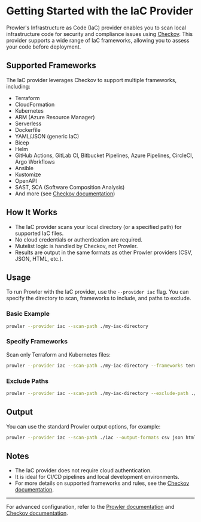# Getting Started with the IaC Provider

Prowler's Infrastructure as Code (IaC) provider enables you to scan local infrastructure code for security and compliance issues using [Checkov](https://www.checkov.io/). This provider supports a wide range of IaC frameworks, allowing you to assess your code before deployment.

## Supported Frameworks

The IaC provider leverages Checkov to support multiple frameworks, including:

- Terraform
- CloudFormation
- Kubernetes
- ARM (Azure Resource Manager)
- Serverless
- Dockerfile
- YAML/JSON (generic IaC)
- Bicep
- Helm
- GitHub Actions, GitLab CI, Bitbucket Pipelines, Azure Pipelines, CircleCI, Argo Workflows
- Ansible
- Kustomize
- OpenAPI
- SAST, SCA (Software Composition Analysis)
- And more (see [Checkov documentation](http://checkov.io/1.Welcome/What%20is%20Checkov.html#supported-iac-types))

## How It Works

- The IaC provider scans your local directory (or a specified path) for supported IaC files.
- No cloud credentials or authentication are required.
- Mutelist logic is handled by Checkov, not Prowler.
- Results are output in the same formats as other Prowler providers (CSV, JSON, HTML, etc.).

## Usage

To run Prowler with the IaC provider, use the `--provider iac` flag. You can specify the directory to scan, frameworks to include, and paths to exclude.

### Basic Example

```sh
prowler --provider iac --scan-path ./my-iac-directory
```

### Specify Frameworks

Scan only Terraform and Kubernetes files:

```sh
prowler --provider iac --scan-path ./my-iac-directory --frameworks terraform kubernetes
```

### Exclude Paths

```sh
prowler --provider iac --scan-path ./my-iac-directory --exclude-path ./my-iac-directory/test,./my-iac-directory/examples
```

## Output

You can use the standard Prowler output options, for example:

```sh
prowler --provider iac --scan-path ./iac --output-formats csv json html
```

## Notes

- The IaC provider does not require cloud authentication.
- It is ideal for CI/CD pipelines and local development environments.
- For more details on supported frameworks and rules, see the [Checkov documentation](https://www.checkov.io/1.Welcome/Quick%20Start.html).

---

For advanced configuration, refer to the [Prowler documentation](../configuration_file.md) and [Checkov documentation](https://www.checkov.io/1.Welcome/Quick%20Start.html).
